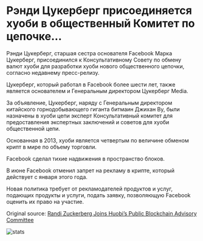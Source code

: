 # Рэнди Цукерберг присоединяется хуоби в общественный Комитет по цепочке...

Рэнди Цукерберг, старшая сестра основателя Facebook Марка Цукерберг, присоединился к Консультативному Совету по обмену валют хуоби для разработки хуоби нового общественного цепочки, согласно недавнему пресс-релизу.

Цукерберг, который работал в Facebook более шести лет, также является основателем и Генеральным директором Цукерберг Media.

За объявление, Цукерберг, наряду с Генеральным директором китайского горнодобывающего гиганта битмаин Джихан Ву, были назначены в хуоби цепи эксперт Консультативный комитет для предоставления экспертных заключений и советов для хуоби общественной цепи.

Основанная в 2013, хуоби является четвертым по величине обменом крипт в мире по объему торговли.

Facebook сделал тихие надвижения в пространство блоков.

В июне Facebook отменил запрет на рекламу в крипте, который действует с января этого года.

Новая политика требует от рекламодателей продуктов и услуг, подающих продукты и услуги, подать заявку, позволяющую Facebook оценить их право на участие.

Original source: [Randi Zuckerberg Joins Huobi’s Public Blockchain Advisory Committee](https://cointelegraph.com/news/randi-zuckerberg-joins-huobis-public-blockchain-advisory-committee)

![stats](https://c.statcounter.com/11760860/0/a89fa40b/1/ "stats")